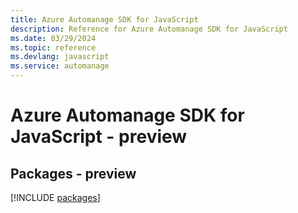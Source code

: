 ```yaml
---
title: Azure Automanage SDK for JavaScript
description: Reference for Azure Automanage SDK for JavaScript
ms.date: 03/29/2024
ms.topic: reference
ms.devlang: javascript
ms.service: automanage
---
```

# Azure Automanage SDK for JavaScript - preview
## Packages - preview
[!INCLUDE [packages](automanage-index.md)]